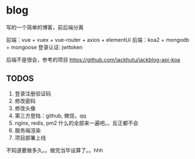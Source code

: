 # blog
写的一个简单的博客，前后端分离

前端：vue + vuex + vue-router + axios + elementUi
后端：koa2 + mongodb + mongoose
登录认证: jwttoken

后端不是很会，参考的项目 https://github.com/jackhutu/jackblog-api-koa

## TODOS

1. 登录注册验证码
2. 修改密码
3. 修改头像
4. 第三方登陆：github,  微信，qq
5. nginx, redis, pm2 什么的全部来一遍吧。。反正都不会
6. 服务端渲染
7. 项目部署上线

不知道要做多久。。做完当毕设算了。。hhh
